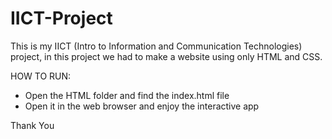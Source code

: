# IICT-Project
This is my IICT (Intro to Information and Communication Technologies) project, in this project we had to make a website using only HTML and CSS. 

HOW TO RUN:
  - Open the HTML folder and find the index.html file
  - Open it in the web browser and enjoy the interactive app

Thank You
